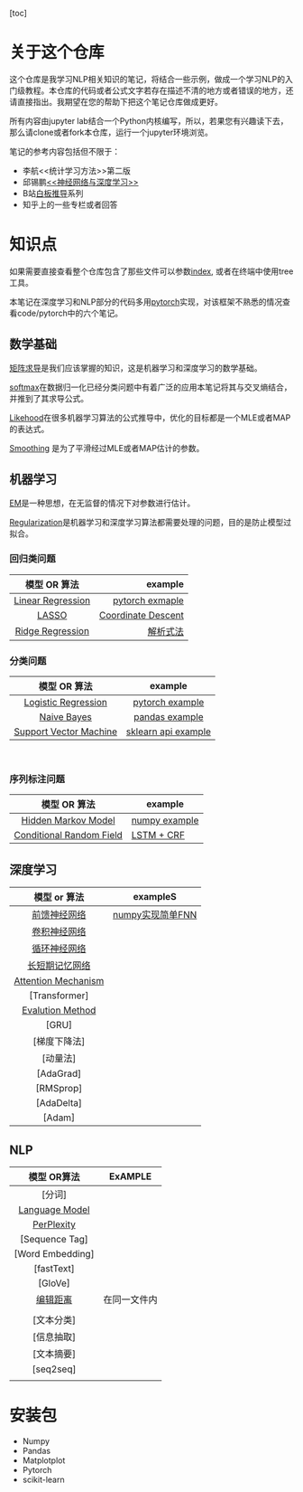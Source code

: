 [toc]

# 关于这个仓库

这个仓库是我学习NLP相关知识的笔记，将结合一些示例，做成一个学习NLP的入门级教程。本仓库的代码或者公式文字若存在描述不清的地方或者错误的地方，还请直接指出。我期望在您的帮助下把这个笔记仓库做成更好。

所有内容由jupyter lab结合一个Python内核编写，所以，若果您有兴趣读下去，那么请clone或者fork本仓库，运行一个jupyter环境浏览。

笔记的参考内容包括但不限于：

- 李航<<统计学习方法>>第二版
- 邱锡鹏[<<神经网络与深度学习>>](https://nndl.github.io/)
- B站[白板推导](https://www.bilibili.com/video/BV1aE411o7qd)系列
- 知乎上的一些专栏或者回答

# 知识点

如果需要直接查看整个仓库包含了那些文件可以参数[index](index), 或者在终端中使用tree工具。

本笔记在深度学习和NLP部分的代码多用[pytorch](https://pytorch.org)实现，对该框架不熟悉的情况查看code/pytorch中的六个笔记。

## 数学基础

[矩阵求导](math/derivative.ipynb)是我们应该掌握的知识，这是机器学习和深度学习的数学基础。

[softmax](math/softmax.ipynb)在数据归一化已经分类问题中有着广泛的应用本笔记将其与交叉熵结合，并推到了其求导公式。

[Likehood](math/likehood.ipynb)在很多机器学习算法的公式推导中，优化的目标都是一个MLE或者MAP的表达式。

[Smoothing](math/smoothing.ipynb) 是为了平滑经过MLE或者MAP估计的参数。

## 机器学习



[EM](ml/em.ipynb)是一种思想，在无监督的情况下对参数进行估计。

[Regularization](ml/regularization.ipynb)是机器学习和深度学习算法都需要处理的问题，目的是防止模型过拟合。

### 回归类问题

|                  模型 OR 算法                   |                                             example |
| :---------------------------------------------: | ---------------------------------------------------: |
| [Linear Regression](ml/linear_regression.ipynb) | [pytorch exmaple](code/ml/1_linear_regression.ipynb) |
|             [LASSO](ml/lasso.ipynb)             |          [Coordinate Descent](code/ml/6_lasso.ipynb) |
|  [Ridge Regression](ml/ridge_regression.ipynb)  |                    [解析式法](code/ml/7_ridge.ipynb) |

### 分类问题

|                    模型 OR 算法                     |                        example                         |
| :-------------------------------------------------: | :-----------------------------------------------------: |
| [Logistic Regression](ml/logistic_regression.ipynb) | [pytorch example](code/ml/2_logistic_regression.ipynb/) |
|         [Naive Bayes](ml/naive_bayes.ipynb)         |      [pandas example](code/ml/3_naive_bayes.ipynb)      |
|       [Support Vector Machine](ml/svm.ipynb)        |       [sklearn api example](code/ml/4_svm.ipynb)        |

​				

### 序列标注问题

|               模型 OR 算法               | example                                                     |
| :--------------------------------------: | ------------------------------------------------------------ |
|   [Hidden Markov Model](ml/hmm.ipynb)    | [numpy example](code/ml/5_hmm.ipynb)                         |
| [Conditional Random Field](ml/crf.ipynb) | [LSTM + CRF](http://pytorch123.com/FifthSection/Dynamic_Desicion_Bi-LSTM/) |

## 深度学习

|               模型 or 算法                |                exampleS                 |
| :---------------------------------------: | :-------------------------------------: |
|       [前馈神经网络](dl/fnn.ipynb)        | [numpy实现简单FNN](code/dl/1_fnn.ipynb) |
|       [卷积神经网络](dl/cnn.ipynb)        |                                         |
|       [循环神经网络](dl/rnn.ipynb)        |                                         |
|      [长短期记忆网络](dl/lstm.ipynb)      |                                         |
| [Attention Mechanism](dl/attention.ipynb) |                                         |
|               [Transformer]               |                                         |
|  [Evalution Method](dl/evalution.ipynb)   |                                         |
|                   [GRU]                   |                                         |
|               [梯度下降法]                |                                         |
|                 [动量法]                  |                                         |
|                 [AdaGrad]                 |                                         |
|                 [RMSprop]                 |                                         |
|                [AdaDelta]                 |                                         |
|                  [Adam]                   |                                         |

## NLP

|                模型 OR算法                 |   ExAMPLE    |
| :----------------------------------------: | :----------: |
|                   [分词]                   |              |
| [Language Model](nlp/language_model.ipynb) |              |
|     [PerPlexity](nlp/perplexity.ipynb)     |              |
|               [Sequence Tag]               |              |
|              [Word Embedding]              |              |
|                 [fastText]                 |              |
|                  [GloVe]                   |              |
|    [编辑距离](nlp/edit_distance.ipynb)     | 在同一文件内 |
|                                            |              |
|                 [文本分类]                 |              |
|                 [信息抽取]                 |              |
|                 [文本摘要]                 |              |
|                 [seq2seq]                  |              |
|                                            |              |



# 安装包

- Numpy
- Pandas
- Matplotplot
- Pytorch
- scikit-learn